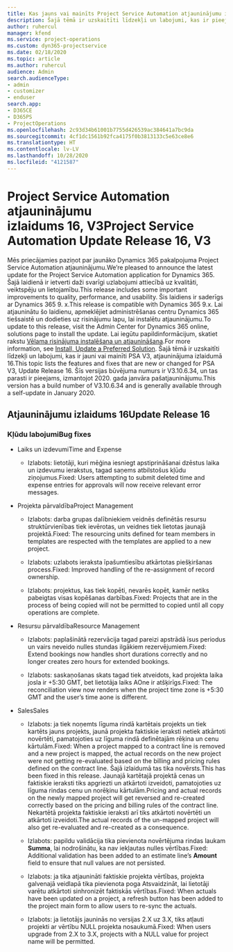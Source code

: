 ```yaml
---
title: Kas jauns vai mainīts Project Service Automation atjauninājumu izlaidumā 16, V3
description: Šajā tēmā ir uzskaitīti līdzekļi un labojumi, kas ir pieejami Project Service Automation atjauninājumu izlaidumā 16, V3.
author: ruhercul
manager: kfend
ms.service: project-operations
ms.custom: dyn365-projectservice
ms.date: 02/18/2020
ms.topic: article
ms.author: ruhercul
audience: Admin
search.audienceType:
- admin
- customizer
- enduser
search.app:
- D365CE
- D365PS
- ProjectOperations
ms.openlocfilehash: 2c93d34b61001b7755d426539ac384641a7bc9da
ms.sourcegitcommit: 4cf1dc1561b92fca4175f0b3813133c5e63ce8e6
ms.translationtype: HT
ms.contentlocale: lv-LV
ms.lasthandoff: 10/28/2020
ms.locfileid: "4121587"
---
```

# <a name="project-service-automation-update-release-16-v3"></a><span data-ttu-id="45946-103">Project Service Automation atjauninājumu izlaidums 16, V3</span><span class="sxs-lookup"><span data-stu-id="45946-103">Project Service Automation Update Release 16, V3</span></span>

<span data-ttu-id="45946-104">Mēs priecājamies paziņot par jaunāko Dynamics 365 pakalpojuma Project Service Automation atjauninājumu.</span><span class="sxs-lookup"><span data-stu-id="45946-104">We’re pleased to announce the latest update for the Project Service Automation application for Dynamics 365.</span></span> <span data-ttu-id="45946-105">Šajā laidienā ir ietverti daži svarīgi uzlabojumi attiecībā uz kvalitāti, veiktspēju un lietojamību.</span><span class="sxs-lookup"><span data-stu-id="45946-105">This release includes some important improvements to quality, performance, and usability.</span></span>  <span data-ttu-id="45946-106">Šis laidiens ir saderīgs ar Dynamics 365 9. x.</span><span class="sxs-lookup"><span data-stu-id="45946-106">This release is compatible with Dynamics 365 9.x.</span></span> <span data-ttu-id="45946-107">Lai atjauninātu šo laidienu, apmeklējiet administrēšanas centru Dynamics 365 tiešsaistē un dodieties uz risinājumu lapu, lai instalētu atjauninājumu.</span><span class="sxs-lookup"><span data-stu-id="45946-107">To update to this release, visit the Admin Center for Dynamics 365 online, solutions page to install the update.</span></span> <span data-ttu-id="45946-108">Lai iegūtu papildinformācijum, skatiet rakstu [Vēlama risinājuma instalēšana un atjaunināšana](https://docs.microsoft.com/dynamics365/project-service/upgrade-psa-home-page).</span><span class="sxs-lookup"><span data-stu-id="45946-108">For more information, see [Install, Update a Preferred Solution](https://docs.microsoft.com/dynamics365/project-service/upgrade-psa-home-page).</span></span>
<span data-ttu-id="45946-109">Šajā tēmā ir uzskaitīti līdzekļi un labojumi, kas ir jauni vai mainīti PSA V3, atjauninājuma izlaidumā 16.</span><span class="sxs-lookup"><span data-stu-id="45946-109">This topic lists the features and fixes that are new or changed for PSA V3, Update Release 16.</span></span> <span data-ttu-id="45946-110">Šīs versijas būvējuma numurs ir V3.10.6.34, un tas parasti ir pieejams, izmantojot 2020. gada janvāra pašatjauninājumu.</span><span class="sxs-lookup"><span data-stu-id="45946-110">This version has a build number of V3.10.6.34 and is generally available through a self-update in January 2020.</span></span>


## <a name="update-release-16"></a><span data-ttu-id="45946-111">Atjauninājumu izlaidums 16</span><span class="sxs-lookup"><span data-stu-id="45946-111">Update Release 16</span></span>

### <a name="bug-fixes"></a><span data-ttu-id="45946-112">Kļūdu labojumi</span><span class="sxs-lookup"><span data-stu-id="45946-112">Bug fixes</span></span>

-   <span data-ttu-id="45946-113">Laiks un izdevumi</span><span class="sxs-lookup"><span data-stu-id="45946-113">Time and Expense</span></span>

    -   <span data-ttu-id="45946-114">Izlabots: lietotāji, kuri mēģina iesniegt apstiprināšanai dzēstus laika un izdevumu ierakstus, tagad saņems atbilstošus kļūdu ziņojumus.</span><span class="sxs-lookup"><span data-stu-id="45946-114">Fixed: Users attempting to submit deleted time and expense entries for approvals will now receive relevant error messages.</span></span>

-   <span data-ttu-id="45946-115">Projekta pārvaldība</span><span class="sxs-lookup"><span data-stu-id="45946-115">Project Management</span></span>

    -   <span data-ttu-id="45946-116">Izlabots: darba grupas dalībniekiem veidnēs definētās resursu struktūrvienības tiek ievērotas, un veidnes tiek lietotas jaunajā projektā.</span><span class="sxs-lookup"><span data-stu-id="45946-116">Fixed: The resourcing units defined for team members in templates are respected with the templates are applied to a new project.</span></span>

    -   <span data-ttu-id="45946-117">Izlabots: uzlabots ieraksta īpašumtiesību atkārtotas piešķiršanas process.</span><span class="sxs-lookup"><span data-stu-id="45946-117">Fixed: Improved handling of the re-assignment of record ownership.</span></span>

    -   <span data-ttu-id="45946-118">Izlabots: projektus, kas tiek kopēti, nevarēs kopēt, kamēr netiks pabeigtas visas kopēšanas darbības.</span><span class="sxs-lookup"><span data-stu-id="45946-118">Fixed: Projects that are in the process of being copied will not be permitted to copied until all copy operations are complete.</span></span>

-   <span data-ttu-id="45946-119">Resursu pārvaldība</span><span class="sxs-lookup"><span data-stu-id="45946-119">Resource Management</span></span>

    -   <span data-ttu-id="45946-120">Izlabots: paplašinātā rezervācija tagad pareizi apstrādā īsus periodus un vairs neveido nulles stundas ilgākiem rezervējumiem.</span><span class="sxs-lookup"><span data-stu-id="45946-120">Fixed: Extend bookings now handles short durations correctly and no longer creates zero hours for extended bookings.</span></span>

    -   <span data-ttu-id="45946-121">Izlabots: saskaņošanas skats tagad tiek atveidots, kad projekta laika josla ir +5:30 GMT, bet lietotāja laiks AOne ir atšķirīgs.</span><span class="sxs-lookup"><span data-stu-id="45946-121">Fixed: The reconciliation view now renders when the project time zone is +5:30 GMT and the user’s time aone is different.</span></span>

-   <span data-ttu-id="45946-122">Sales</span><span class="sxs-lookup"><span data-stu-id="45946-122">Sales</span></span>

    -   <span data-ttu-id="45946-123">Izlabots: ja tiek noņemts līguma rindā kartētais projekts un tiek kartēts jauns projekts, jaunā projekta faktiskie ieraksti netiek atkārtoti novērtēti, pamatojoties uz līguma rindā definētajām rēķina un cenu kārtulām.</span><span class="sxs-lookup"><span data-stu-id="45946-123">Fixed: When a project mapped to a contract line is removed and a new project is mapped, the actual records on the new project were not getting re-evaluated based on the billing and pricing rules defined on the contract line.</span></span> <span data-ttu-id="45946-124">Šajā izlaidumā tas tika novērsts.</span><span class="sxs-lookup"><span data-stu-id="45946-124">This has been fixed in this release.</span></span> <span data-ttu-id="45946-125">Jaunajā kartētajā projektā cenas un faktiskie ieraksti tiks apgriezti un atkārtoti izveidoti, pamatojoties uz līguma rindas cenu un norēķinu kārtulām.</span><span class="sxs-lookup"><span data-stu-id="45946-125">Pricing and actual records on the newly mapped project will get reversed and re-created correctly based on the pricing and billing rules of the contract line.</span></span> <span data-ttu-id="45946-126">Nekartētā projekta faktiskie ieraksti arī tiks atkārtoti novērtēti un atkārtoti izveidoti.</span><span class="sxs-lookup"><span data-stu-id="45946-126">The actual records of the un-mapped project will also get re-evaluated and re-created as a consequence.</span></span>

    -   <span data-ttu-id="45946-127">Izlabots: papildu validācija tika pievienota novērtējuma rindas laukam **Summa**, lai nodrošinātu, ka nav iekļautas nulles vērtības.</span><span class="sxs-lookup"><span data-stu-id="45946-127">Fixed: Additional validation has been added to an estimate line’s **Amount** field to ensure that null values are not persisted.</span></span>

    -   <span data-ttu-id="45946-128">Izlabots: ja tika atjaunināti faktiskie projekta vērtības, projekta galvenajā veidlapā tika pievienota poga Atsvaidzināt, lai lietotāji varētu atkārtoti sinhronizēt faktiskās vērtības.</span><span class="sxs-lookup"><span data-stu-id="45946-128">Fixed: When actuals have been updated on a project, a refresh button has been added to the project main form to allow users to re-sync the actuals.</span></span>

    -   <span data-ttu-id="45946-129">Izlabots: ja lietotājs jauninās no versijas 2.X uz 3.X, tiks atļauti projekti ar vērtību NULL projekta nosaukumā.</span><span class="sxs-lookup"><span data-stu-id="45946-129">Fixed: When users upgrade from 2.X to 3.X, projects with a NULL value for project name will be permitted.</span></span>

